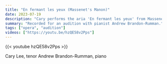```yaml
---
title: "En fermant les yeux (Massenet's Manon)"
date: 2023-07-19
description: "Cary performs the aria 'En fermant les yeux' from Massenet's Manon, accompanied by Andrew Brandon-Rumman."
summary: "Recorded for an audition with pianist Andrew Brandon-Rumman."
tags: ["opera", "audition"]
videos: ["https://youtu.be/hzQE58v2Pps"]
---
```


{{< youtube hzQE58v2Pps >}}

Cary Lee, tenor
Andrew Brandon-Rumman, piano
